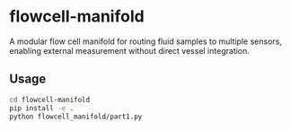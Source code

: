 # flowcell-manifold

A modular flow cell manifold for routing fluid samples to multiple sensors, enabling external measurement without direct vessel integration.

## Usage

```bash
cd flowcell-manifold
pip install -e .
python flowcell_manifold/part1.py
```
